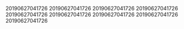 20190627041726
20190627041726
20190627041726
20190627041726
20190627041726
20190627041726
20190627041726
20190627041726
20190627041726
